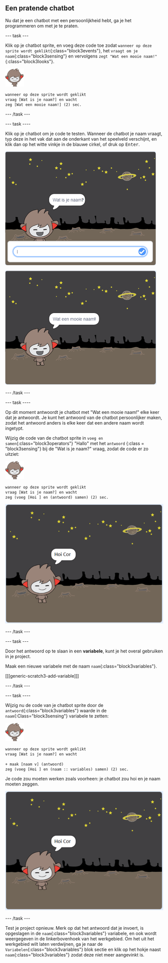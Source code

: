 ## Een pratende chatbot

Nu dat je een chatbot met een persoonlijkheid hebt, ga je het programmeren om met je te praten.

\--- task \---

Klik op je chatbot sprite, en voeg deze code toe zodat `wanneer op deze sprite wordt geklikt`{:class="block3events"}, het `vraagt om je naam`{:class="block3sensing"} en vervolgens `zegt "Wat een mooie naam!"`{:class="block3looks"}.

![nano sprite](images/nano-sprite.png)

```blocks3
wanneer op deze sprite wordt geklikt
vraag [Wat is je naam?] en wacht
zeg [Wat een mooie naam!] (2) sec.
```

\--- /task \---

\--- task \----

Klik op je chatbot om je code te testen. Wanneer de chatbot je naam vraagt, typ deze in het vak dat aan de onderkant van het speelveld verschijnt, en klik dan op het witte vinkje in de blauwe cirkel, of druk op <kbd>Enter</kbd>.

![Een reactie van een ChatBot testen](images/chatbot-ask-test1.png)

![Een reactie van een ChatBot testen](images/chatbot-ask-test2.png)

\--- /task \---

\--- task \----

Op dit moment antwoordt je chatbot met "Wat een mooie naam!" elke keer dat je antwoordt. Je kunt het antwoord van de chatbot persoonlijker maken, zodat het antwoord anders is elke keer dat een andere naam wordt ingetypt.

Wijzig de code van de chatbot sprite in `voeg en samen`{:class="block3operators"} "Hallo" met het `antwoord` {:class = "block3sensing"} bij de "Wat is je naam?" vraag, zodat de code er zo uitziet:

![nano sprite](images/nano-sprite.png)

```blocks3
wanneer op deze sprite wordt geklikt
vraag [Wat is je naam?] en wacht
zeg (voeg [Hoi ] en (antwoord) samen) (2) sec.
```

![Een persoonlijk antwoord testen](images/chatbot-answer-test.png)

\--- /task \---

\--- task \---

Door het antwoord op te slaan in een **variabele**, kunt je het overal gebruiken in je project.

Maak een nieuwe variabele met de naam `naam`{:class="block3variables"}.

[[[generic-scratch3-add-variable]]]

\--- /task \---

\--- task \----

Wijzig nu de code van je chatbot sprite door de `antwoord`{:class="block3variables"} waarde in de `naam`{:Class="block3sensing"} variabele te zetten:

![nano sprite](images/nano-sprite.png)

```blocks3
wanneer op deze sprite wordt geklikt
vraag [Wat is je naam?] en wacht

+ maak [naam v] (antwoord)
zeg (voeg [Hoi ] en (naam :: variables) samen) (2) sec.
```

Je code zou moeten werken zoals voorheen: je chatbot zou hoi en je naam moeten zeggen.

![Een persoonlijk antwoord testen](images/chatbot-answer-test.png)

\--- /task \---

Test je project opnieuw. Merk op dat het antwoord dat je invoert, is opgeslagen in de `naam`{:class="block3variables"} variabele, en ook wordt weergegeven in de linkerbovenhoek van het werkgebied. Om het uit het werkgebied wilt laten verdwijnen, ga je naar de `Variabelen`{:class="block3variables"} blok sectie en klik op het hokje naast `naam`{:class="block3variables"} zodat deze niet meer aangevinkt is.